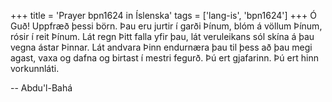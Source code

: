 +++
title = 'Prayer bpn1624 in Íslenska'
tags = ['lang-is', 'bpn1624']
+++
Ó Guð! Uppfræð þessi börn. Þau eru jurtir í garði Þínum, blóm á völlum Þínum, rósir í reit Þínum. Lát regn Þitt falla yfir þau, lát veru­leikans sól skína á þau vegna ástar Þinnar. Lát andvara Þinn endurnæra þau til þess að þau megi agast, vaxa og dafna og birtast í mestri fegurð. Þú ert gjafarinn. Þú ert hinn vorkunnláti.

-- Abdu'l-Bahá
